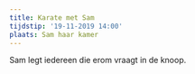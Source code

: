 ```yaml
---
title: Karate met Sam
tijdstip: '19-11-2019 14:00'
plaats: Sam haar kamer
---
```

Sam legt iedereen die erom vraagt in de knoop.

